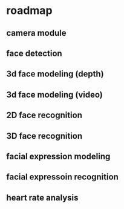 # roadmap

## camera module
## face detection
## 3d face modeling (depth)
## 3d face modeling (video)
## 2D face recognition
## 3D face recognition
## facial expression modeling
## facial expressoin recognition
## heart rate analysis
